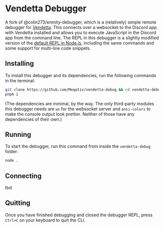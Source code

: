 # Vendetta Debugger

A fork of @colin273/enmity-debugger, which is a (relatively) simple remote debugger for [Vendetta](https://github.com/vendetta-mod). This connects over a websocket to the Discord app with Vendetta installed and allows you to execute JavaScript in the Discord app from the command line. The REPL in this debugger is a slightly modified version of the [default REPL in Node.js](https://nodejs.org/api/repl.html), including the same commands and some support for multi-line code snippets.

## Installing

To install this debugger and its dependencies, run the following commands in the terminal:

```bash
git clone https://github.com/Meqativ/vendetta-debug && cd vendetta-debug
pnpm i
```

(The dependencies are minimal, by the way. The only third-party modules this debugger needs are `ws` for the websocket server and `ansi-colors` to make the console output look prettier. Neither of those have any dependencies of their own.)

## Running

To start the debugger, run this command from inside the `vendetta-debug` folder:

```bash
node .
```

## Connecting

tbd

## Quitting

Once you have finished debugging and closed the debugger REPL, press `Ctrl+C` on your keyboard to quit the CLI.
